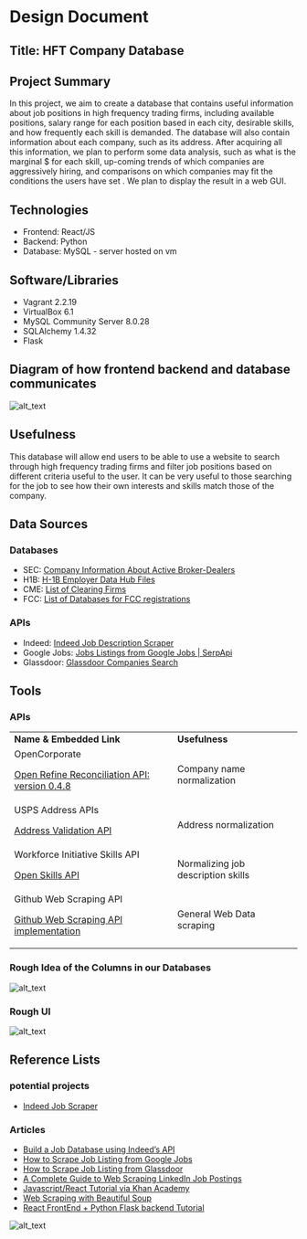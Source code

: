 # **Design Document**

## **Title: HFT Company Database**

## **Project Summary**
   In this project, we aim to create a database that contains useful information about job positions in high frequency trading firms, including available positions, salary range for each position based in each city, desirable skills, and how frequently each skill is demanded. The database will also contain information about each company, such as its address. After acquiring all this information, we plan to perform some data analysis, such as what is the marginal $ for each skill, up-coming trends of which companies are aggressively hiring, and comparisons on which companies may fit the conditions the users have set . We plan to display the result in a web GUI.

## **Technologies**
- Frontend: React/JS
- Backend: Python
- Database: MySQL - server hosted on vm

## **Software/Libraries**
- Vagrant 2.2.19
- VirtualBox 6.1
- MySQL Community Server 8.0.28
- SQLAlchemy 1.4.32
- Flask

## **Diagram of how frontend backend and database communicates**
![alt_text](images/image1.jpg "image_tooltip")

## **Usefulness**
This database will allow end users to be able to use a website to search through high frequency trading firms and filter job positions based on different criteria useful to the user. It can be very useful to those searching for the job to see how their own interests and skills match those of the company.

## **Data Sources**

### **Databases**
- SEC: [Company Information About Active Broker-Dealers](https://www.sec.gov/help/foiadocsbdfoiahtm.html)
- H1B: [H-1B Employer Data Hub Files](https://www.uscis.gov/tools/reports-and-studies/h-1b-employer-data-hub/h-1b-employer-data-hub-files)
- CME: [List of Clearing Firms](https://www.cmegroup.com/clearing/financial-and-regulatory-surveillance/clearing-firms.html)
- FCC: [List of Databases for FCC registrations](https://www.fcc.gov/licensing-databases/search-fcc-databases)

### **APIs**
- Indeed: [Indeed Job Description Scraper](https://github.com/UmaisZahid/Indeed-Job-Scraper) 
- Google Jobs: [Jobs Listings from Google Jobs | SerpApi](https://medium.com/serpapi/how-to-scrape-jobs-listings-from-google-jobs-4759bc44bfe9) 
- Glassdoor: [Glassdoor Companies Search](https://www.glassdoor.com/developer/companiesApiActions.htm)

## **Tools**

### **APIs**

<table>
  <tr>
   <td><strong> Name & Embedded Link</strong>
   </td>
   <td><strong>Usefulness</strong>
   </td>
  </tr>
  <tr>
   <td>OpenCorporate
<p>
<a href="https://api.opencorporates.com/documentation/Open-Refine-Reconciliation-API">Open Refine Reconciliation API: version 0.4.8</a><span style="text-decoration:underline;"> </span>
   </td>
   <td>Company name normalization
   </td>
  </tr>
  <tr>
   <td>USPS Address APIs
<p>
<a href="https://www.usps.com/business/web-tools-apis/address-information-api.htm#_Toc39492052">Address Validation API</a> 
   </td>
   <td>Address normalization
   </td>
  </tr>
  <tr>
   <td>Workforce Initiative Skills API
<p>
<a href="https://github.com/workforce-data-initiative/skills-api/wiki/API-Overview?ref=public-apis#introduction">Open Skills API</a> 
   </td>
   <td>Normalizing job description skills
   </td>
  </tr>
  <tr>
   <td>Github Web Scraping API
<p>
<a href="https://github.com/configtheworld/web-scraping-jobs-api">Github Web Scraping API implementation</a>
   </td>
   <td>General Web Data scraping
   </td>
  </tr>
</table>

### **Rough Idea of the Columns in our Databases**
![alt_text](images/image2.png "image_tooltip")

### **Rough UI**
![alt_text](images/image3.jpg "image_tooltip")

## **Reference Lists**
### **potential projects** 
- [Indeed Job Scraper](https://github.com/UmaisZahid/Indeed-Job-Scraper)
### **Articles**
- [Build a Job Database using Indeed’s API](https://medium.com/@alberto_moura/build-a-jobs-database-using-indeeds-api-8f95316be842)
- [How to Scrape Job Listing from Google Jobs](https://mersakarya.medium.com/selenium-tutorial-scraping-glassdoor-com-in-10-minutes-3d0915c6d905)
- [How to Scrape Job Listing from Glassdoor](https://mersakarya.medium.com/selenium-tutorial-scraping-glassdoor-com-in-10-minutes-3d0915c6d905)
- [A Complete Guide to Web Scraping LinkedIn Job Postings](https://maoviola.medium.com/a-complete-guide-to-web-scraping-linkedin-job-postings-ad290fcaa97f)
- [Javascript/React Tutorial via Khan Academy](https://www.khanacademy.org/computing/computer-programming/html-css-js)
- [Web Scraping with Beautiful Soup](https://stackabuse.com/guide-to-parsing-html-with-beautifulsoup-in-python/)
- [React FrontEnd +  Python Flask backend Tutorial](https://www.youtube.com/watch?v=msEmUtYqVV0)


![alt_text](images/image4.png "image_tooltip")

